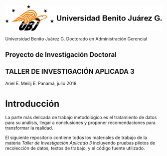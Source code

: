 ![logo](https://github.com/ameilij/trmpred/raw/master/pics/logoubj.png)

Universidad Benito Juárez G.
Doctorado en Administración Gerencial

## Proyecto de Investigación Doctoral
## TALLER DE INVESTIGACIÓN APLICADA 3

Ariel E. Meilij E.
Panamá, julio 2018

# Introducción
La parte más delicada de trabajo metodológico es el tratamiento de datos para su análisis, llegar a conclusiones y proponer recomendaciones para transformar la realidad.

El siguiente repositorio contiene todos los materiales de trabajo de la materia _Taller de Investigación Aplicada 3_ incluyendo pruebas pilotos de recolección de datos, textos de trabajo, y el código fuente utilizado. 

